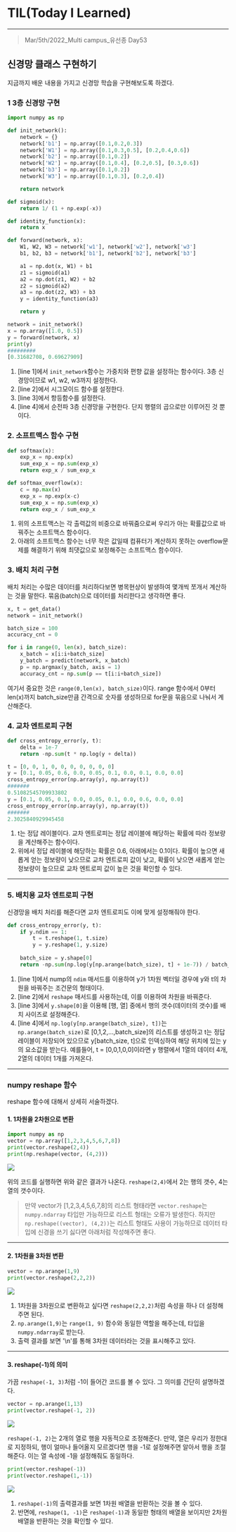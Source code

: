 # TIL(Today I Learned)

___

> Mar/5th/2022_Multi campus_유선종 Day53

## 신경망 클래스 구현하기
지금까지 배운 내용을 가지고 신경망 학습을 구현해보도록 하겠다.

### 1 3층 신경망 구현
```python
import numpy as np

def init_network():                                                         #line 1
    network = {}
    network['b1'] = np.array([0.1,0.2,0.3])
    network['W1'] = np.array([0.1,0.3,0.5], [0.2,0.4,0.6])      
    network['b2'] = np.array([0.1,0.2])
    network['W2'] = np.array([0.1,0.4], [0.2,0.5], [0.3,0.6])     
    network['b3'] = np.array([0.1,0.2])  
    network['W3'] = np.array([0.1,0.3], [0.2,0.4])

    return network

def sigmoid(x):                                                             #line 2
    return 1/ (1 + np.exp(-x))

def identity_function(x):                                                   #line 3
    return x

def forward(network, x):                                                    #line 4
    W1, W2, W3 = network['w1'], network['w2'], network['w3']
    b1, b2, b3 = network['b1'], network['b2'], network['b3']

    a1 = np.dot(x, W1) + b1
    z1 = sigmoid(a1)
    a2 = np.dot(z1, W2) + b2
    z2 = sigmoid(a2)
    a3 = np.dot(z2, W3) + b3
    y = identity_function(a3)

    return y

network = init_network()
x = np.array([1.0, 0.5])
y = forward(network, x)
print(y)
#########
[0.31682708, 0.69627909]
```

1. [line 1]에서 `init_network`함수는 가중치와 편향 값을 설정하는 함수이다. 3층 신경망이므로 w1, w2, w3까지 설정한다.
2. [line 2]에서 시그모이드 함수를 설정한다.
3. [line 3]에서 항등함수를 설정한다.
4. [line 4]에서 순전파 3층 신경망을 구현한다. 단지 행렬의 곱으로만 이루어진 것 뿐이다.

### 2. 소프트맥스 함수 구현
```python
def softmax(x):
    exp_x = np.exp(x)
    sum_exp_x = np.sum(exp_x)
    return exp_x / sum_exp_x

def softmax_overflow(x):
    c = np.max(x)
    exp_x = np.exp(x-c)
    sum_exp_x = np.sum(exp_x)
    return exp_x / sum_exp_x
```
1. 위의 소프트맥스는 각 출력값의 비중으로 바꿔줌으로써 우리가 아는 확률값으로 바꿔주는 소프트맥스 함수이다.
2. 아래의 소프트맥스 함수는 너무 작은 값일때 컴퓨터가 계산하지 못하는 overflow문제를 해결하기 위해 최댓값으로 보정해주는 소프트맥스 함수이다.

### 3. 배치 처리 구현
배치 처리는 수많은 데이터를 처리하다보면 병목현상이 발생하여 몇개씩 쪼개서 계산하는 것을 말한다. 묶음(batch)으로 데이터를 처리한다고 생각하면 좋다.

```python
x, t = get_data()
network = init_network()

batch_size = 100
accuracy_cnt = 0

for i in range(0, len(x), batch_size):
    x_batch = x[i:i+batch_size]
    y_batch = predict(network, x_batch)
    p = np.argmax(y_batch, axis = 1)
    accuracy_cnt = np.sum(p == t[i:i+batch_size])
```
여기서 중요한 것은 `range(0,len(x), batch_size)`이다. range 함수에서 0부터 len(x)까지 batch_size만큼 간격으로 숫자를 생성하므로 for문을 묶음으로 나눠서 계산해준다.

### 4. 교차 엔트로피 구현
```python
def cross_entropy_error(y, t):
    delta = 1e-7
    return -np.sum(t * np.log(y + delta))

t = [0, 0, 1, 0, 0, 0, 0, 0, 0, 0]
y = [0.1, 0.05, 0.6, 0.0, 0.05, 0.1, 0.0, 0.1, 0.0, 0.0]
cross_entropy_error(np.array(y), np.array(t))
#######
0.51082545709933802
y = [0.1, 0.05, 0.1, 0.0, 0.05, 0.1, 0.0, 0.6, 0.0, 0.0]
cross_entropy_error(np.array(y), np.array(t))
#######
2.3025840929945458
```
1. t는 정답 레이블이다. 교차 엔트로피는 정답 레이블에 해당하는 확률에 따라 정보량을 계산해주는 함수이다.
2. 위에서 정답 레이블에 해당하는 확률은 0.6, 아래에서는 0.1이다. 확률이 높으면 새롭게 얻는 정보량이 낮으므로 교차 엔트로피 값이 낮고, 확률이 낮으면 새롭게 얻는 정보량이 높으므로 교차 엔트로피 값이 높은 것을 확인할 수 있다.

___

### 5. 배치용 교차 엔트로피 구현
신경망을 배치 처리를 해준다면 교차 엔트로피도 이에 맞게 설정해줘야 한다.

```python
def cross_entropy_error(y, t):
    if y.ndim == 1:                                                                 #line 1
        t = t.reshape(1, t.size)                                                    #line 2
        y = y.reshape(1, y.size)
    
    batch_size = y.shape[0]                                                         #line 3
    return -np.sum(np.log(y[np.arange(batch_size), t] + 1e-7)) / batch_size         #line 4
```
1. [line 1]에서 nump의 `ndim` 매서드를 이용하여 y가 1차원 벡터일 경우에 y와 t의 차원을 바꿔주는 조건문의 형태이다.
2. [line 2]에서 `reshape` 매서드를 사용하는데, 이를 이용하여 차원을 바꿔준다.
3. [line 3]에서 `y.shape[0]`을 이용해 [행, 열] 중에서 행의 갯수(데이터의 갯수)를 배치 사이즈로 설정해준다.
4. [line 4]에서 `np.log(y[np.arange(batch_size), t])`는 `np.arange(batch_size)`로 [0,1,2,...,batch_size]의 리스트를 생성하고 t는 정답 레이블이 저장되어 있으므로 y[batch_size, t]으로 인덱싱하여 해당 위치에 있는 y의 요소값을 받는다. 예를들어, t = [0,0,1,0,0]이라면 y 행렬에서 1열의 데이터 4개, 2열의 데이터 1개를 가져온다.
___

### numpy reshape 함수
reshape 함수에 대해서 상세히 서술하겠다.
#### 1. 1차원을 2차원으로 변환
```python
import numpy as np
vector = np.array([1,2,3,4,5,6,7,8])
print(vector.reshape(2,4))
print(np.reshape(vector, (4,2)))
```

<img src="https://user-images.githubusercontent.com/97590480/156909864-775e9e3a-abb6-4aed-933a-c4e156c89d2c.png">

위의 코드를 실행하면 위와 같은 결과가 나온다. `reshape(2,4)`에서 2는 행의 갯수, 4는 열의 갯수이다.
> 만약 vector가 [1,2,3,4,5,6,7,8]의 리스트 형태라면 `vector.reshape`는 `numpy.ndarray` 타입만 가능하므로 리스트 형태는 오류가 발생한다. 하지만 `np.reshape((vector), (4,2))`는 리스트 형태도 사용이 가능하므로 데이터 타입에 신경을 쓰기 싫다면 아래처럼 작성해주면 좋다.

___

#### 2. 1차원을 3차원 변환
```python
vector = np.arange(1,9)
print(vector.reshape(2,2,2))
```

<img src="https://user-images.githubusercontent.com/97590480/156909954-f77e4499-cf89-4dcd-b6d2-1d579145f264.png">

1. 1차원을 3차원으로 변환하고 싶다면 `reshape(2,2,2)`처럼 속성을 하나 더 설정해주면 된다. 
2. `np.arange(1,9)`는 `range(1, 9)` 함수와 동일한 역할을 해주는데, 타입을 `numpy.ndarray`로 받는다.
3. 출력 결과를 보면 '\n'를 통해 3차원 데이터라는 것을 표시해주고 있다.

___

#### 3. reshape(-1)의 의미
가끔 `reshape(-1, 3)`처럼 -1이 들어간 코드를 볼 수 있다. 그 의미를 간단히 설명하겠다.

```python
vector = np.arange(1,13)
print(vector.reshape(-1, 2))
```

<img src="https://user-images.githubusercontent.com/97590480/156910090-09eaab67-081d-4cc8-a6f8-40b0d38ad267.png">

`reshape(-1, 2)`는 2개의 열로 행을 자동적으로 조정해준다. 만약, 열은 우리가 정한대로 지정하되, 행이 얼마나 들어올지 모르겠다면 행을 -1로 설정해주면 알아서 행을 조절해준다. 이는 열 속성에 -1을 설정해줘도 동일하다.

```python
print(vector.reshape(-1))
print(vector.reshape(1,-1))
```

<img src="https://user-images.githubusercontent.com/97590480/156910165-657c9606-14a7-48bc-98b9-4e01311e5ddc.png">

1. `reshape(-1)`의 출력결과를 보면 1차원 배열을 반환하는 것을 볼 수 있다.
2. 반면에, `reshape(1, -1)`은 `reshape(-1)`과 동일한 형태의 배열을 보이지만 2차원 배열을 반환하는 것을 확인할 수 있다.
